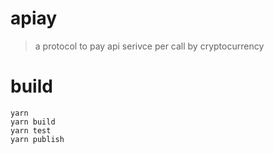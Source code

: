 # apiay 

> a protocol to pay api serivce per call by cryptocurrency

# build

```
yarn
yarn build
yarn test
yarn publish
```
